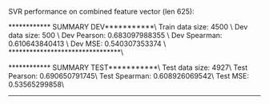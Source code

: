 SVR performance on combined feature vector (len 625):

************ SUMMARY DEV***********\\
Train data size: 4500 \\
Dev data size: 500 \\
Dev Pearson: 0.683097988355 \\
Dev Spearman: 0.610643840413 \\
Dev MSE: 0.540307353374 \\
********************************\\

************ SUMMARY TEST***********\\
Test data size: 4927\\
Test Pearson: 0.690650791745\\
Test Spearman: 0.608926069542\\
Test MSE: 0.53565299858\\
********************************
